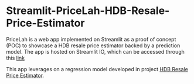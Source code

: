 # Streamlit-PriceLah-HDB-Resale-Price-Estimator
PriceLah is a web app implemented on Streamlit as a proof of concept (POC) to showcase a HDB resale price estimator backed by a prediction model. The app is hosted on Streamlit IO, which can be accessed through this [link](https://pricelah-hdb-resale-price-estimator.streamlit.app/)

This app leverages on a regression model developed in project [HDB Resale Price Estimator](https://github.com/cy-chin/HDB-Resale-Price-Estimator).
